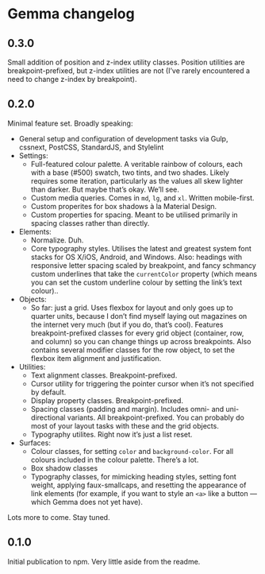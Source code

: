 # Gemma changelog

## 0.3.0
Small addition of position and z-index utility classes. Position utilities are breakpoint-prefixed, but z-index utilities are not (I’ve rarely encountered a need to change z-index by breakpoint).

## 0.2.0
Minimal feature set. Broadly speaking:

- General setup and configuration of development tasks via Gulp, cssnext, PostCSS, StandardJS, and Stylelint
- Settings:
  - Full-featured colour palette. A veritable rainbow of colours, each with a base (#500) swatch, two tints, and two shades. Likely requires some iteration, particularly as the values all skew lighter than darker. But maybe that’s okay. We’ll see.
  - Custom media queries. Comes in `md`, `lg`, and `xl`. Written mobile-first.
  - Custom properites for box shadows à la Material Design.
  - Custom properties for spacing. Meant to be utilised primarily in spacing classes rather than directly.
- Elements:
  - Normalize. Duh.
  - Core typography styles. Utilises the latest and greatest system font stacks for OS X/iOS, Android, and Windows. Also: headings with responsive letter spacing scaled by breakpoint, and fancy schmancy custom underlines that take the `currentColor` property (which means you can set the custom underline colour by setting the link’s text colour)..
- Objects:
  - So far: just a grid. Uses flexbox for layout and only goes up to quarter units, because I don’t find myself laying out magazines on the internet very much (but if you do, that’s cool). Features breakpoint-prefixed classes for every grid object (container, row, and column) so you can change things up across breakpoints. Also contains several modifier classes for the row object, to set the flexbox item alignment and justification.
- Utilities:
  - Text alignment classes. Breakpoint-prefixed.
  - Cursor utility for triggering the pointer cursor when it’s not specified by default.
  - Display property classes. Breakpoint-prefixed.
  - Spacing classes (padding and margin). Includes omni- and uni-directional variants. All breakpoint-prefixed. You can probably do most of your layout tasks with these and the grid objects.
  - Typography utilites. Right now it’s just a list reset.
- Surfaces:
  - Colour classes, for setting `color` and `background-color`. For all colours included in the colour palette. There’s a lot.
  - Box shadow classes
  - Typography classes, for mimicking heading styles, setting font weight, applying faux-smallcaps, and resetting the appearance of link elements (for example, if you want to style an `<a>` like a button — which Gemma does not yet have).

Lots more to come. Stay tuned.

## 0.1.0
Initial publication to npm. Very little aside from the readme.
